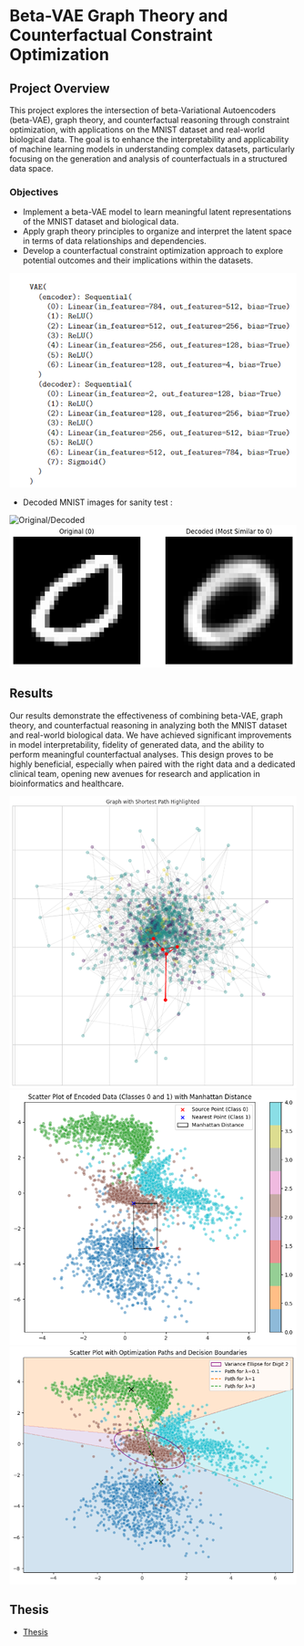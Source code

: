 # Beta-VAE Graph Theory and Counterfactual Constraint Optimization

## Project Overview

This project explores the intersection of beta-Variational Autoencoders (beta-VAE), graph theory, and counterfactual reasoning through constraint optimization, with applications on the MNIST dataset and real-world biological data. The goal is to enhance the interpretability and applicability of machine learning models in understanding complex datasets, particularly focusing on the generation and analysis of counterfactuals in a structured data space.

### Objectives

- Implement a beta-VAE model to learn meaningful latent representations of the MNIST dataset and biological data.
- Apply graph theory principles to organize and interpret the latent space in terms of data relationships and dependencies.
- Develop a counterfactual constraint optimization approach to explore potential outcomes and their implications within the datasets.

![Beta-VAE Architecture](graphs\Capture.PNG "Beta-VAE Architecture")


- Decoded MNIST images for sanity test : 

![Original/Decoded](graphs\bad2.png )
![Original/Decoded](graphs\zeros.png )




## Results

Our results demonstrate the effectiveness of combining beta-VAE, graph theory, and counterfactual reasoning in analyzing both the MNIST dataset and real-world biological data. We have achieved significant improvements in model interpretability, fidelity of generated data, and the ability to perform meaningful counterfactual analyses. This design proves to be highly beneficial, especially when paired with the right data and a dedicated clinical team, opening new avenues for research and application in bioinformatics and healthcare.

![plot](graphs\grap_mic.png "Results")
![plot](graphs\mahna.png )
![plot](graphs\optimization.png )


## Thesis
- [Thesis](https://www.overleaf.com/read/tgpnkxvyspxd#c2c950)